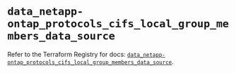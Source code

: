 # `data_netapp-ontap_protocols_cifs_local_group_members_data_source`

Refer to the Terraform Registry for docs: [`data_netapp-ontap_protocols_cifs_local_group_members_data_source`](https://registry.terraform.io/providers/netapp/netapp-ontap/2.3.0/docs/data-sources/protocols_cifs_local_group_members_data_source).
